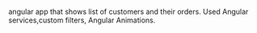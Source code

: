 angular app that shows list of customers and their orders. Used Angular services,custom filters, Angular Animations.
